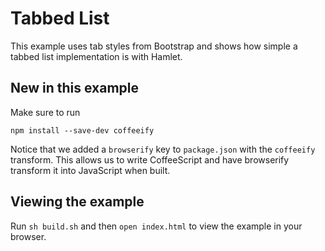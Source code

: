 # Tabbed List

This example uses tab styles from Bootstrap and shows how simple a tabbed list implementation is with Hamlet.

## New in this example

Make sure to run

`npm install --save-dev coffeeify`

Notice that we added a `browserify` key to `package.json` with the `coffeeify` transform. This allows us to write CoffeeScript and have browserify transform it into JavaScript when built.

## Viewing the example

Run `sh build.sh` and then `open index.html` to view the example in your browser.
